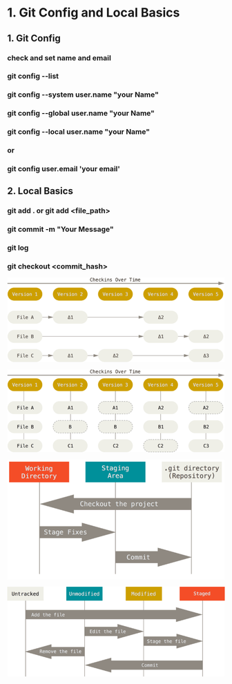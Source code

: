 # 1. Git Config and Local Basics

## 1. Git Config

### check and set name and email 
### git config --list
### git config --system user.name "your Name"
### git config --global user.name "your Name"
### git config --local user.name "your Name"
### or
### git config user.email 'your email'

## 2. Local Basics

### git add . or git add <file_path>
### git commit -m "Your Message"
### git log 
### git checkout <commit_hash>

![title](deltas.png)

![title](snapshots.png)

![title](areas.png)

![title](lifecycle.png)
